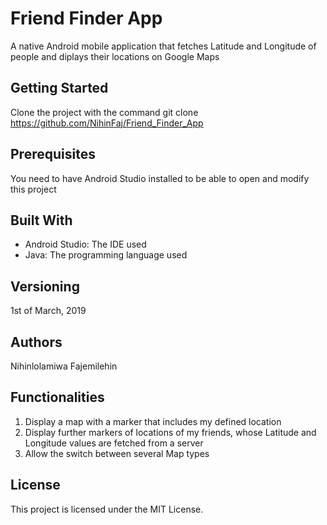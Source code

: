 # Friend Finder App
A native Android mobile application that fetches Latitude and Longitude of people and diplays their locations on Google Maps

## Getting Started
Clone the project with the command git clone https://github.com/NihinFaj/Friend_Finder_App

## Prerequisites
You need to have Android Studio installed to be able to open and modify this project

## Built With
- Android Studio: The IDE used
- Java: The programming language used

## Versioning
1st of March, 2019

## Authors
Nihinlolamiwa Fajemilehin

## Functionalities
1) Display a map with a marker that includes my defined location
2) Display further markers of locations of my friends, whose Latitude and Longitude values are fetched from a server
3) Allow the switch between several Map types

## License
This project is licensed under the MIT License.
